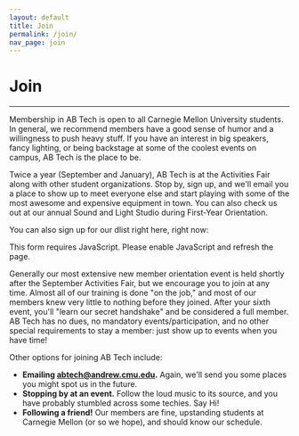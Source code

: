 ```yaml
---
layout: default
title: Join
permalink: /join/
nav_page: join
---
```


# Join

<hr class="bg-primary"/>

Membership in AB Tech is open to all Carnegie Mellon University students. In general, we recommend members have a good sense of humor and a willingness to push heavy stuff. If you have an interest in big speakers, fancy lighting, or being backstage at some of the coolest events on campus, AB Tech is the place to be.

Twice a year (September and January), AB Tech is at the Activities Fair along with other student organizations. Stop by, sign up, and we'll email you a place to show up to meet everyone else and start playing with some of the most awesome and expensive equipment in town. You can also check us out at our annual Sound and Light Studio during First-Year Orientation.

<span class="successHide">You can also sign up for our dlist right here, right now:</span>

<noscript><style type="text/css">
.joinFormRow {
  display: none;
}
</style></noscript>
<form id="joinForm" class="col-12 col-md-10 col-lg-8 mx-auto mb-2 px-2" novalidate>
  <noscript><div class="row">
    <div class="alert alert-warning" role="alert">
      This form requires JavaScript. Please enable JavaScript and refresh the page.
    </div>
  </div></noscript>
  <div class="row joinFormRow successHide">
    <div class="mb-3 gx-0 input-group input-group-lg">
      <input type="text" name="andrew_id"  class="form-control joinFormInput" id="join_andrew_id" required placeholder="Andrew ID" disabled minlength="3" maxlength="8" pattern="[a-zA-Z0-9]+" aria-describedby="join_andrew_id_domain" aria-label="Andrew ID">
      <span class="input-group-text" id="join_andrew_id_domain">@andrew.cmu.edu</span>
      <div class="invalid-feedback"></div>
    </div>
  </div>
  <div class="row mb-3 joinFormRow successHide">
    <div class="mb-3 mb-md-0 col-md-6 gx-0 pe-md-2">
      <div class="form-floating">
        <input type="text" name="preferred_name" class="form-control joinFormInput" id="join_preferred_name" required placeholder="Sam" disabled maxlength="50">
        <label for="join_preferred_name">Preferred Name</label>
        <div class="invalid-feedback"></div>
      </div>
    </div>
    <div class="mb-0 col-md-6 gx-0 ps-md-2">
      <div class="form-floating">
        <input type="text" name="last_name" class="form-control joinFormInput" id="join_last_name" required placeholder="Abtek" disabled maxlength="50">
        <label for="join_last_name">Last Name</label>
        <div class="invalid-feedback"></div>
      </div>
    </div>
  </div>
  <div class="row joinFormRow">
    <div class="gx-0">
      <div id="joinForm_error" class="alert alert-danger" role="alert" style="display: none">An error has occurred. Please try again later or send an email to <a href="mailto:abtech@andrew.cmu.edu" class="user-select-all">abtech@andrew.cmu.edu</a>.</div>
      <div id="joinForm_bad_request" class="alert alert-warning" role="alert" style="display: none"><strong>There was an issue with your request; please correct the issue and try again:</strong><br> <span id="joinForm_bad_request_msg"></span></div>
      <div id="joinForm_success" class="alert alert-success" role="alert" style="display: none">Success! Please check your email and spam shortly for an email.</div>
    </div>
  </div>
  <div class="row joinFormRow">
    <div class="gx-0">
      <button id="join_submit" type="submit" class="btn btn-primary joinFormInput" disabled>
        <span id="join_spinner" class="spinner-border spinner-border-sm" role="status" aria-hidden="true"></span>
        Join AB Tech
      </button>
    </div>
  </div>
</form>

Generally our most extensive new member orientation event is held shortly after the September Activities Fair, but we encourage you to join at any time. Almost all of our training is done "on the job," and most of our members knew very little to nothing before they joined. After your sixth event, you'll "learn our secret handshake" and be considered a full member. AB Tech has no dues, no mandatory events/participation, and no other special requirements to stay a member: just show up to events when you have time!

Other options for joining AB Tech include:
 - **Emailing <a href="mailto:abtech@andrew.cmu.edu" class="user-select-all">abtech@andrew.cmu.edu</a>.** Again, we'll send you some places you might spot us in the future.
 - **Stopping by at an event.** Follow the loud music to its source, and you have probably stumbled across some techies. Say Hi!
 - **Following a friend!** Our members are fine, upstanding students at Carnegie Mellon (or so we hope), and should know our schedule. 

<script type="text/javascript">
  var join_form_disabled = true
  var formInputs = document.getElementsByClassName('joinFormInput')
  var formSuccessHide = document.getElementsByClassName('successHide')
  var formAlertError = document.getElementById('joinForm_error')
  var formAlertBadRequest = document.getElementById('joinForm_bad_request')
  var formAlertSuccess = document.getElementById('joinForm_success')
  var formAlertBadRequestMsg = document.getElementById('joinForm_bad_request_msg')
  var formJoinSubmit = document.getElementById('join_submit')
  var formJoinSpinner = document.getElementById('join_spinner')
  var form = document.getElementById('joinForm')
  form.addEventListener('submit', join_form_submit)

  function join_form_show_validation (event) {
    Array.prototype.slice.call(formInputs).forEach(input => {
      let nextSibling = input.nextSibling
      while (nextSibling) {
        if (nextSibling.nodeType == Node.ELEMENT_NODE && nextSibling.classList.contains('invalid-feedback')) {
          nextSibling.innerHTML = input.validationMessage
          break
        }
        nextSibling = nextSibling.nextSibling
      }
    })
  }

  form.addEventListener('input', join_form_show_validation)
  form.addEventListener('submit', join_form_show_validation)

  function join_form_submit(event) {
    event.preventDefault()
    if (join_form_disabled === false) {
      if (!form.checkValidity()) {
        event.stopPropagation()
        form.classList.add('was-validated')
        form.querySelector(':invalid').focus()
        return
      }
      form.classList.add('was-validated')
      form_disable()
      var request = new XMLHttpRequest()
      request.open('POST', '{% if jekyll.environment == "development" %}{{ 'http://localhost:3000/joinrequest' | relative_url }}{% else %}{{ '/joinrequest' | relative_url }}{% endif %}', true)
      request.setRequestHeader('Content-Type', 'application/x-www-form-urlencoded; charset=UTF-8')
      request.onreadystatechange = function join_form_status() {
        if (request.readyState === 4) {
          if (request.status === 200) {
            formAlertSuccess.style.display = 'block'
            formJoinSubmit.style.display = 'none'
            formJoinSpinner.style.display = 'none'
            for (var i = 0; i < formSuccessHide.length; i++) formSuccessHide[i].style.display = 'none'
            form.reset()
          } else if (request.status >= 400 && request.status < 500) {
            jsonMsg = []
            try {
              jsonMsg = JSON.parse(request.response)
            } catch (err) {
              formAlertError.style.display = 'block'
              form_ready()
            }
            if (jsonMsg.length > 0) {
              msg = '<ul>'
              jsonMsg.forEach(item => {
                el = document.createElement('li')
                el.appendChild(document.createTextNode(item))
                msg += el.outerHTML
              })
              msg += '</ul>'
              formAlertBadRequestMsg.innerHTML = msg
              formAlertBadRequest.style.display = 'block'
              form_ready()
            }
          } else {
            formAlertError.style.display = 'block'
            form_ready()
          }
        }
      }
      formDataPairs = []
      for (var i = 0; i < formInputs.length; i++) {
        formDataPairs.push(encodeURIComponent(formInputs[i].name) + '=' + encodeURIComponent(formInputs[i].value))
      }
      var urlEncodedData = formDataPairs.join('&').replace(/%20/g, '+')
      request.send(urlEncodedData);
    }
  }

  function form_ready() {
    formJoinSpinner.style.display = 'none'
    join_form_disabled = false
    for (var i = 0; i < formInputs.length; i++) formInputs[i].disabled = false
    form.disabled = false
  }

  function form_disable() {
    formJoinSpinner.style.display = ''
    for (var i = 0; i < formInputs.length; i++) formInputs[i].disabled = true
    form.disabled = true
    formAlertError.style.display = 'none'
    formAlertBadRequest.style.display = 'none'
    formAlertSuccess.style.display = 'none'
    formAlertBadRequestMsg.innerHTML = ""
  }

  if (document.readyState != 'loading') form_ready()
  else document.addEventListener('DOMContentLoaded', form_ready)
</script>
